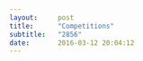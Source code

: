```yaml
---
layout:     post
title:      "Competitions"
subtitle:   "2856"
date:       2016-03-12 20:04:12
---
```


<object data="http://essays.2856.io/img/comp.pdf" type="application/pdf" width="125%" height="1000px">
  <p></a></p>
</object>